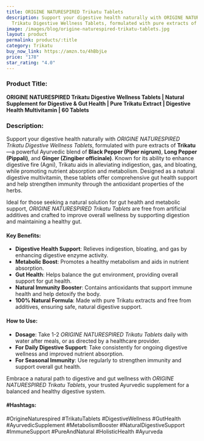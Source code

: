 ```yaml
---
title: ORIGINE NATURESPIRED Trikatu Tablets
description: Support your digestive health naturally with ORIGINE NATURESPIRED
  Trikatu Digestive Wellness Tablets, formulated with pure extracts of Trikatu
image: /images/blog/origine-naturespired-trikatu-tablets.jpg
layout: product
permalink: products/:title
category: Trikatu
buy_now_link: https://amzn.to/4hBbjLe
price: "178"
star_rating: "4.0"
---
```

### Product Title:
**ORIGINE NATURESPIRED Trikatu Digestive Wellness Tablets | Natural Supplement for Digestive & Gut Health | Pure Trikatu Extract | Digestive Health Multivitamin | 60 Tablets**

### Description:
Support your digestive health naturally with *ORIGINE NATURESPIRED Trikatu Digestive Wellness Tablets*, formulated with pure extracts of **Trikatu**—a powerful Ayurvedic blend of **Black Pepper (Piper nigrum)**, **Long Pepper (Pippali)**, and **Ginger (Zingiber officinale)**. Known for its ability to enhance digestive fire (Agni), Trikatu aids in alleviating indigestion, gas, and bloating, while promoting nutrient absorption and metabolism. Designed as a natural digestive multivitamin, these tablets offer comprehensive gut health support and help strengthen immunity through the antioxidant properties of the herbs.

Ideal for those seeking a natural solution for gut health and metabolic support, *ORIGINE NATURESPIRED Trikatu Tablets* are free from artificial additives and crafted to improve overall wellness by supporting digestion and maintaining a healthy gut.

#### Key Benefits:
- **Digestive Health Support**: Relieves indigestion, bloating, and gas by enhancing digestive enzyme activity.
- **Metabolic Boost**: Promotes a healthy metabolism and aids in nutrient absorption.
- **Gut Health**: Helps balance the gut environment, providing overall support for gut health.
- **Natural Immunity Booster**: Contains antioxidants that support immune health and help detoxify the body.
- **100% Natural Formula**: Made with pure Trikatu extracts and free from additives, ensuring safe, natural digestive support.

#### How to Use:
- **Dosage**: Take 1-2 *ORIGINE NATURESPIRED Trikatu Tablets* daily with water after meals, or as directed by a healthcare provider.
- **For Daily Digestive Support**: Take consistently for ongoing digestive wellness and improved nutrient absorption.
- **For Seasonal Immunity**: Use regularly to strengthen immunity and support overall gut health.

Embrace a natural path to digestive and gut wellness with *ORIGINE NATURESPIRED Trikatu Tablets*, your trusted Ayurvedic supplement for a balanced and healthy digestive system.

#### #Hashtags:
#OrigineNaturespired #TrikatuTablets #DigestiveWellness #GutHealth #AyurvedicSupplement #MetabolismBooster #NaturalDigestiveSupport #ImmuneSupport #PureAndNatural #HolisticHealth #Ayurveda
